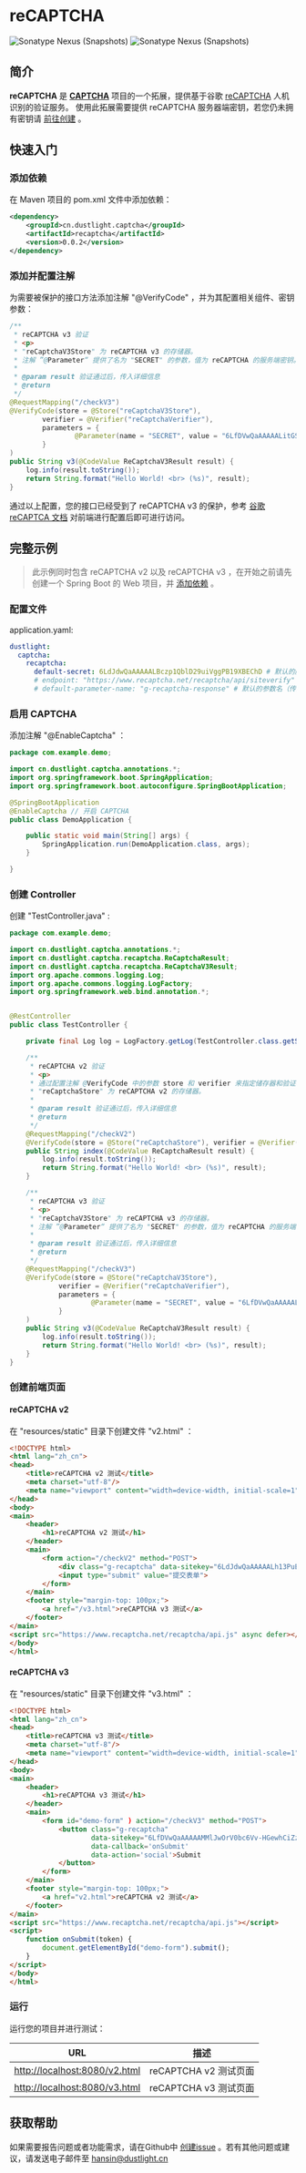 # reCAPTCHA
![Sonatype Nexus (Snapshots)](https://img.shields.io/nexus/r/cn.dustlight.captcha/recaptcha?server=https%3A%2F%2Foss.sonatype.org%2F)
![Sonatype Nexus (Snapshots)](https://img.shields.io/nexus/s/cn.dustlight.captcha/recaptcha?server=https%3A%2F%2Foss.sonatype.org%2F)

## 简介
**reCAPTCHA** 是 **[CAPTCHA](../../)** 项目的一个拓展，提供基于谷歌 [reCAPTCHA](https://www.google.com/recaptcha/about/) 人机识别的验证服务。
使用此拓展需要提供 reCAPTCHA 服务器端密钥，若您仍未拥有密钥请 [前往创建](https://www.google.com/recaptcha/admin/create) 。

## 快速入门
### 添加依赖
在 Maven 项目的 pom.xml 文件中添加依赖：
```xml
<dependency>
    <groupId>cn.dustlight.captcha</groupId>
    <artifactId>recaptcha</artifactId>
    <version>0.0.2</version>
</dependency>
```

### 添加并配置注解
为需要被保护的接口方法添加注解 "@VerifyCode" ，并为其配置相关组件、密钥参数：
```java
/**
 * reCAPTCHA v3 验证
 * <p>
 * "reCaptchaV3Store" 为 reCAPTCHA v3 的存储器。
 * 注解 ”@Parameter“ 提供了名为 "SECRET" 的参数，值为 reCAPTCHA 的服务端密钥。未指定此参数时将从配置文件加载默认的服务的密钥。
 *
 * @param result 验证通过后，传入详细信息
 * @return
 */
@RequestMapping("/checkV3")
@VerifyCode(store = @Store("reCaptchaV3Store"),
        verifier = @Verifier("reCaptchaVerifier"),
        parameters = {
                @Parameter(name = "SECRET", value = "6LfDVwQaAAAAALitGSeXauEgdVgaiKQEU1S_hwfj")
        }
)
public String v3(@CodeValue ReCaptchaV3Result result) {
    log.info(result.toString());
    return String.format("Hello World! <br> (%s)", result);
}
```
通过以上配置，您的接口已经受到了 reCAPTCHA v3 的保护，参考 [谷歌 reCAPTCA 文档](https://developers.google.com/recaptcha/docs/v3) 对前端进行配置后即可进行访问。


## 完整示例
> 此示例同时包含 reCAPTCHA v2 以及 reCAPTCHA v3 ，在开始之前请先创建一个 Spring Boot 的 Web 项目，并 [添加依赖](#添加依赖) 。

### 配置文件
application.yaml:
```yaml
dustlight:
  captcha:
    recaptcha:
      default-secret: 6LdJdwQaAAAAALBczp1QblD29uiVggPB19XBEChD # 默认的服务端密钥
      # endpoint: "https://www.recaptcha.net/recaptcha/api/siteverify" # API URL
      # default-parameter-name: "g-recaptcha-response" # 默认的参数名（传入 reCAPTCHA 的 token）
```

### 启用 CAPTCHA
添加注解 "@EnableCaptcha" ：
```java
package com.example.demo;

import cn.dustlight.captcha.annotations.*;
import org.springframework.boot.SpringApplication;
import org.springframework.boot.autoconfigure.SpringBootApplication;

@SpringBootApplication
@EnableCaptcha // 开启 CAPTCHA
public class DemoApplication {

    public static void main(String[] args) {
        SpringApplication.run(DemoApplication.class, args);
    }

}
```

### 创建 Controller
创建 "TestController.java" :
```java
package com.example.demo;

import cn.dustlight.captcha.annotations.*;
import cn.dustlight.captcha.recaptcha.ReCaptchaResult;
import cn.dustlight.captcha.recaptcha.ReCaptchaV3Result;
import org.apache.commons.logging.Log;
import org.apache.commons.logging.LogFactory;
import org.springframework.web.bind.annotation.*;


@RestController
public class TestController {

    private final Log log = LogFactory.getLog(TestController.class.getSimpleName());

    /**
     * reCAPTCHA v2 验证
     * <p>
     * 通过配置注解 @VerifyCode 中的参数 store 和 verifier 来指定储存器和验证器。
     * "reCaptchaStore" 为 reCAPTCHA v2 的存储器。
     *
     * @param result 验证通过后，传入详细信息
     * @return
     */
    @RequestMapping("/checkV2")
    @VerifyCode(store = @Store("reCaptchaStore"), verifier = @Verifier("reCaptchaVerifier"))
    public String index(@CodeValue ReCaptchaResult result) {
        log.info(result.toString());
        return String.format("Hello World! <br> (%s)", result);
    }

    /**
     * reCAPTCHA v3 验证
     * <p>
     * "reCaptchaV3Store" 为 reCAPTCHA v3 的存储器。
     * 注解 ”@Parameter“ 提供了名为 "SECRET" 的参数，值为 reCAPTCHA 的服务端密钥。未指定此参数时将从配置文件加载默认的服务的密钥。
     *
     * @param result 验证通过后，传入详细信息
     * @return
     */
    @RequestMapping("/checkV3")
    @VerifyCode(store = @Store("reCaptchaV3Store"),
            verifier = @Verifier("reCaptchaVerifier"),
            parameters = {
                    @Parameter(name = "SECRET", value = "6LfDVwQaAAAAALitGSeXauEgdVgaiKQEU1S_hwfj")
            }
    )
    public String v3(@CodeValue ReCaptchaV3Result result) {
        log.info(result.toString());
        return String.format("Hello World! <br> (%s)", result);
    }
}
```

### 创建前端页面
#### reCAPTCHA v2 
在 "resources/static" 目录下创建文件 "v2.html" ：
```html
<!DOCTYPE html>
<html lang="zh_cn">
<head>
    <title>reCAPTCHA v2 测试</title>
    <meta charset="utf-8"/>
    <meta name="viewport" content="width=device-width, initial-scale=1">
</head>
<body>
<main>
    <header>
        <h1>reCAPTCHA v2 测试</h1>
    </header>
    <main>
        <form action="/checkV2" method="POST">
            <div class="g-recaptcha" data-sitekey="6LdJdwQaAAAAALh13PuEzS7u53nlHIueQC1QH2f7"></div>
            <input type="submit" value="提交表单">
        </form>
    </main>
    <footer style="margin-top: 100px;">
        <a href="/v3.html">reCAPTCHA v3 测试</a>
    </footer>
</main>
<script src="https://www.recaptcha.net/recaptcha/api.js" async defer></script>
</body>
</html>
```

#### reCAPTCHA v3
在 "resources/static" 目录下创建文件 "v3.html" ：

```html
<!DOCTYPE html>
<html lang="zh_cn">
<head>
    <title>reCAPTCHA v3 测试</title>
    <meta charset="utf-8"/>
    <meta name="viewport" content="width=device-width, initial-scale=1">
</head>
<body>
<main>
    <header>
        <h1>reCAPTCHA v3 测试</h1>
    </header>
    <main>
        <form id="demo-form" ) action="/checkV3" method="POST">
            <button class="g-recaptcha"
                    data-sitekey="6LfDVwQaAAAAAMMlJwOrV0bc6Vv-HGewhCiZzh1X"
                    data-callback='onSubmit'
                    data-action='social'>Submit
            </button>
        </form>
    </main>
    <footer style="margin-top: 100px;">
        <a href="v2.html">reCAPTCHA v2 测试</a>
    </footer>
</main>
<script src="https://www.recaptcha.net/recaptcha/api.js"></script>
<script>
    function onSubmit(token) {
        document.getElementById("demo-form").submit();
    }
</script>
</body>
</html>
```

### 运行
运行您的项目并进行测试：

| URL | 描述 |
| ---- | ---- |
| [http://localhost:8080/v2.html](http://localhost:8080/v2.html) | reCAPTCHA v2 测试页面 |
| [http://localhost:8080/v3.html](http://localhost:8080/v3.html) | reCAPTCHA v3 测试页面 |

## 获取帮助
如果需要报告问题或者功能需求，请在Github中 [创建issue](https://github.com/dustlight-cn/captcha/issues/new) 。若有其他问题或建议，请发送电子邮件至 [hansin@dustlight.cn](mailto:hansin@dustlight.cn)